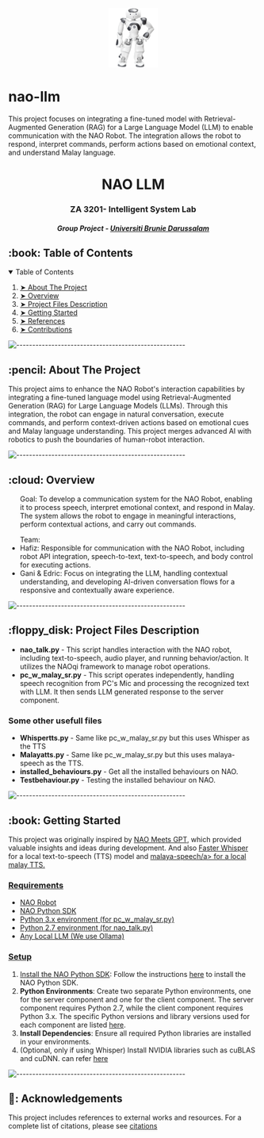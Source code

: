 <p align="center"> 
  <img src="pic/nao.png" alt="Nao" width="100px" height="120px">
</p>

# nao-llm
This project focuses on integrating a fine-tuned model with Retrieval-Augmented Generation (RAG) for a Large Language Model (LLM) to enable communication with the NAO Robot. The integration allows the robot to respond, interpret commands, perform actions based on emotional context, and understand Malay language.

<h1 align="center"> NAO LLM </h1>
<h3 align="center">  ZA 3201- Intelligent System Lab </h3>
<h5 align="center"> Group Project - <a href="https://ubd.edu.bn/">Universiti Brunie Darussalam</a> </h5>

<!-- TABLE OF CONTENTS -->
<h2 id="table-of-contents"> :book: Table of Contents</h2>

<details open="open">
  <summary>Table of Contents</summary>
  <ol>
    <li><a href="#about-the-project"> ➤ About The Project</a></li>
    <li><a href="#overview"> ➤ Overview</a></li>
    <li><a href="#project-files-description"> ➤ Project Files Description</a></li>
    <li><a href="#getting-started"> ➤ Getting Started</a></li>
    <li><a href="#references"> ➤ References</a></li>
    <li><a href="#contributions"> ➤ Contributions</a></li>
  </ol>
</details>

![-----------------------------------------------------](https://raw.githubusercontent.com/andreasbm/readme/master/assets/lines/rainbow.png)

<!-- ABOUT THE PROJECT -->
<h2 id="about-the-project"> :pencil: About The Project</h2>
This project aims to enhance the NAO Robot's interaction capabilities by integrating a fine-tuned language model using Retrieval-Augmented Generation (RAG) for Large Language Models (LLMs). Through this integration, the robot can engage in natural conversation, execute commands, and perform context-driven actions based on emotional cues and Malay language understanding. This project merges advanced AI with robotics to push the boundaries of human-robot interaction.
<p align="justify"> 
  
</p>

![-----------------------------------------------------](https://raw.githubusercontent.com/andreasbm/readme/master/assets/lines/rainbow.png)

<!-- OVERVIEW -->
<h2 id="overview"> :cloud: Overview</h2>

<p align="justify"> 
<ul>Goal: To develop a communication system for the NAO Robot, enabling it to process speech, interpret emotional context, and respond in Malay. The system allows the robot to engage in meaningful interactions, perform contextual actions, and carry out commands.
</ul>

<ul>
Team:
<li>Hafiz: Responsible for communication with the NAO Robot, including robot API integration, speech-to-text, text-to-speech, and body control for executing actions. </li>
<li>Gani & Edric: Focus on integrating the LLM, handling contextual understanding, and developing AI-driven conversation flows for a responsive and contextually aware experience. </li>
</ul>
</p>

![-----------------------------------------------------](https://raw.githubusercontent.com/andreasbm/readme/master/assets/lines/rainbow.png)

<!-- PROJECT FILES DESCRIPTION -->
<h2 id="project-files-description"> :floppy_disk: Project Files Description</h2>

<ul>
  <li><b>nao_talk.py</b> - This script handles interaction with the NAO robot, including text-to-speech, audio player, and running behavior/action. It utilizes the NAOqi framework to manage robot operations.</li>
  <li><b>pc_w_malay_sr.py</b> - This script operates independently, handling speech recognition from PC's Mic and processing the recognized text with LLM. It then sends LLM generated response to the server component.</li>
</ul>

<h3>Some other usefull files</h3>
<ul>
  <li><b>Whispertts.py</b> - Same like pc_w_malay_sr.py but this uses Whisper as the TTS</li>
  <li><b>Malayatts.py</b> - Same like pc_w_malay_sr.py but this uses malaya-speech as the TTS.</li>
  <li><b>installed_behaviours.py</b> - Get all the installed behaviours on NAO.</li>
  <li><b>Testbehaviour.py</b> - Testing the installed behaviour on NAO.</li>
</ul>

![-----------------------------------------------------](https://raw.githubusercontent.com/andreasbm/readme/master/assets/lines/rainbow.png)


<!-- GETTING STARTED -->
<h2 id="getting-started"> :book: Getting Started</h2>

This project was originally inspired by <a href="https://github.com/fabianbosshard/nao_meets_gpt">NAO Meets GPT</a>, which provided valuable insights and ideas during development. And also <a href="https://github.com/SYSTRAN/faster-whisper">Faster Whisper</a> for a local text-to-speech (TTS) model and <a href="https://github.com/mesolitica/malaya-speech">malaya-speech/a>  for a local malay TTS.
  
<h3>Requirements</h3>
<ul>
  <li>NAO Robot</li>
  <li>NAO Python SDK</li>
  <li>Python 3.x environment (for pc_w_malay_sr.py)</li>
  <li>Python 2.7 environment (for nao_talk.py)</li>
  <li>Any Local LLM (We use Ollama)</li>
</ul>

<h3>Setup</h3>
<ol>
    <li>
        Install the <a href="https://www.aldebaran.com/en/support/nao-6/downloads-softwares">NAO Python SDK</a>: Follow the instructions 
        <a href="https://support.aldebaran.com/support/solutions/articles/80001017327-python-sdk-installation-guide">here</a> 
        to install the NAO Python SDK.
    </li>
    <li>
        <strong>Python Environments</strong>: Create two separate Python environments, one for the server component and one for the client component. The server component requires Python 2.7, while the client component requires Python 3.x. The specific Python versions and library versions used for each component are listed 
        <a href="requirements.txt">here</a>.
    </li>
    <li>
        <strong>Install Dependencies</strong>: Ensure all required Python libraries are installed in your environments.
    </li>
  <li>
       (Optional, only if using Whisper) Install NVIDIA libraries such as cuBLAS and cuDNN. can refer <a href="https://github.com/SYSTRAN/faster-whisper">here</a>
</ol>

![-----------------------------------------------------](https://raw.githubusercontent.com/andreasbm/readme/master/assets/lines/rainbow.png)


<!-- ACKNOWLEDGEMENTS -->
<h2 id="acknowledgements"> 📜: Acknowledgements</h2>
This project includes references to external works and resources. For a complete list of citations, please see <a href="CITATIONS.md">citations</a>


